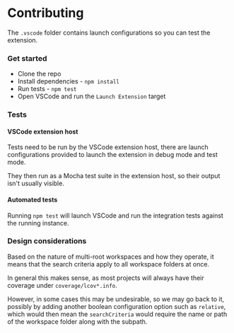 # Contributing

The `.vscode` folder contains launch configurations so you can test the extension.

### Get started

- Clone the repo
- Install dependencies - `npm install`
- Run tests - `npm test`
- Open VSCode and run the `Launch Extension` target

### Tests

#### VSCode extension host

Tests need to be run by the VSCode extension host, there are launch configurations provided to launch the extension in debug mode and test mode.

They then run as a Mocha test suite in the extension host, so their output isn't usually visible.

#### Automated tests

Running `npm test` will launch VSCode and run the integration tests against the running instance.

### Design considerations

Based on the nature of multi-root workspaces and how they operate, it means that the search criteria apply to all workspace folders at once.

In general this makes sense, as most projects will always have their coverage under `coverage/lcov*.info`.

However, in some cases this may be undesirable, so we may go back to it, possibly by adding another boolean configuration option such as `relative`, which would then mean the `searchCriteria` would require the name or path of the workspace folder along with the subpath.
